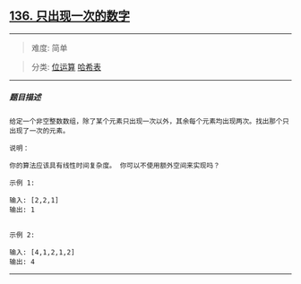## [136. 只出现一次的数字](https://leetcode-cn.com/problems/single-number/)

---

> 难度: 简单

> 分类:  [位运算](https://leetcode-cn.com/tag/bit-manipulation/)  [哈希表](https://leetcode-cn.com/tag/hash-table/) 

---

##### 题目描述

```
给定一个非空整数数组，除了某个元素只出现一次以外，其余每个元素均出现两次。找出那个只出现了一次的元素。

说明：

你的算法应该具有线性时间复杂度。 你可以不使用额外空间来实现吗？

示例 1:

输入: [2,2,1]
输出: 1


示例 2:

输入: [4,1,2,1,2]
输出: 4

```

---
